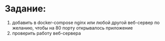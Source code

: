 # Задание:

1. добавить в docker-compose nginx или любой другой веб-сервер по желанию, чтобы на 80 порту открывалось приложение
2. проверить работу веб-сервера
